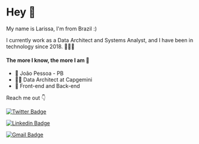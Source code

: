 # Hey 🖖

  My name is Larissa, I'm from Brazil :)
  
I currently work as a Data Architect and Systems Analyst, and I have been in technology since 2018. 👩‍💻💗

#### The more I know, the more I am 🚀
 
- 📍 João Pessoa - PB
- 👩‍💻 Data Architect at Capgemini
- 🌈 Front-end and Back-end 

Reach me out 👇

[![Twitter Badge](https://img.shields.io/badge/-@l_sthefanny-6633cc?style=flat-square&labelColor=6633cc&logo=instagram&logoColor=white&link=https://www.instagram.com/l_sthefanny/)](https://www.instagram.com/l_sthefanny/) 

[![Linkedin Badge](https://img.shields.io/badge/-Larissa%20Sthefanny-0000cc?style=flat-square&logo=Linkedin&logoColor=white&link=https://www.linkedin.com/in/larissa-sthefanny-2353001b1/)](https://www.linkedin.com/in/larissa-sthefanny-2353001b1/) 

[![Gmail Badge](https://img.shields.io/badge/-sthefannylarissa27@gmail.com-7777cc?style=flat-square&logo=Gmail&logoColor=white&link=mailto:sthefannylarissa27@gmail.com)](mailto:sthefannylarissa27@gmail.com)
